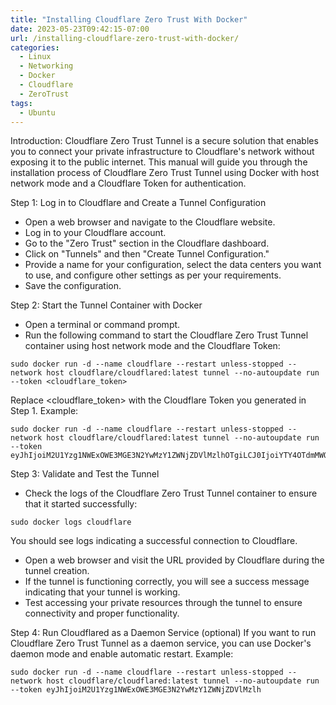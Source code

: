 ```yaml
---
title: "Installing Cloudflare Zero Trust With Docker"
date: 2023-05-23T09:42:15-07:00
url: /installing-cloudflare-zero-trust-with-docker/
categories:
  - Linux
  - Networking
  - Docker
  - Cloudflare
  - ZeroTrust
tags:
  - Ubuntu
---
```

Introduction:
Cloudflare Zero Trust Tunnel is a secure solution that enables you to connect your private infrastructure to Cloudflare's network without exposing it to the public internet. This manual will guide you through the installation process of Cloudflare Zero Trust Tunnel using Docker with host network mode and a Cloudflare Token for authentication.

Step 1: Log in to Cloudflare and Create a Tunnel Configuration
- Open a web browser and navigate to the Cloudflare website.
- Log in to your Cloudflare account.
- Go to the "Zero Trust" section in the Cloudflare dashboard.
- Click on "Tunnels" and then "Create Tunnel Configuration."
- Provide a name for your configuration, select the data centers you want to use, and configure other settings as per your requirements.
- Save the configuration.

Step 2: Start the Tunnel Container with Docker
- Open a terminal or command prompt.
- Run the following command to start the Cloudflare Zero Trust Tunnel container using host network mode and the Cloudflare Token:
```
sudo docker run -d --name cloudflare --restart unless-stopped --network host cloudflare/cloudflared:latest tunnel --no-autoupdate run --token <cloudflare_token>
```
Replace <cloudflare_token> with the Cloudflare Token you generated in Step 1.
Example:
```
sudo docker run -d --name cloudflare --restart unless-stopped --network host cloudflare/cloudflared:latest tunnel --no-autoupdate run --token eyJhIjoiM2U1Yzg1NWExOWE3MGE3N2YwMzY1ZWNjZDVlMzlhOTgiLCJ0IjoiYTY4OTdmMWQtYjFhOC00MjExLWIxZTQtZmJmOTA3YmRmMGZmIiwicyI6Ik5qUXdNalZrWTJJdFlUZzROQzAwTkRGa0xUZzFPVFV0T0RZek9Ea3lPV1F6WldaaSJ9
```

Step 3: Validate and Test the Tunnel
- Check the logs of the Cloudflare Zero Trust Tunnel container to ensure that it started successfully:
```
sudo docker logs cloudflare
```
You should see logs indicating a successful connection to Cloudflare.
- Open a web browser and visit the URL provided by Cloudflare during the tunnel creation.
- If the tunnel is functioning correctly, you will see a success message indicating that your tunnel is working.
- Test accessing your private resources through the tunnel to ensure connectivity and proper functionality.

Step 4: Run Cloudflared as a Daemon Service (optional)
If you want to run Cloudflare Zero Trust Tunnel as a daemon service, you can use Docker's daemon mode and enable automatic restart.
Example:
```
sudo docker run -d --name cloudflare --restart unless-stopped --network host cloudflare/cloudflared:latest tunnel --no-autoupdate run --token eyJhIjoiM2U1Yzg1NWExOWE3MGE3N2YwMzY1ZWNjZDVlMzlh
```
